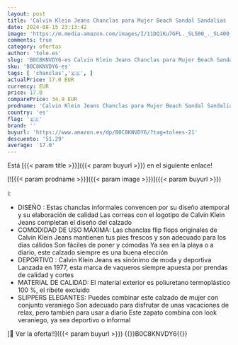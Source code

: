 ```yaml
---
layout: post
title: 'Calvin Klein Jeans Chanclas para Mujer Beach Sandal Sandalias  Blanco  White   38'
date: 2024-08-15 23:13:42
image: 'https://m.media-amazon.com/images/I/11DQiKu7GFL._SL500_._SL400_.jpg'
comments: true
category: ofertas
author: 'tole.es'
slug: 'B0C8KNVDY6-es Calvin Klein Jeans Chanclas para Mujer Beach Sandal...'
sku: 'B0C8KNVDY6-es'
tags: [ 'chanclas','🇪🇸', ]
actualPrice: 17.0 EUR
currency: EUR
price: 17.0
comparePrice: 34.9 EUR
prodname: 'Calvin Klein Jeans Chanclas para Mujer Beach Sandal Sandalias  Blanco  White   38'
country: 'es'
flag: '🇪🇸'
brand: ''
buyurl: 'https://www.amazon.es/dp/B0C8KNVDY6/?tag=tolees-21'
descuento: '51.29'
average: '17.0'
---
```


Está [{{< param title >}}]({{< param buyurl >}}) en el siguiente enlace!

[![{{< param prodname >}}]({{< param image >}})]({{< param buyurl >}})

ℹ️:

- DISEÑO : Estas chanclas informales convencen por su diseño atemporal y su elaboración de calidad Las correas con el logotipo de Calvin Klein Jeans completan el diseño del calzado
- COMODIDAD DE USO MÁXIMA: Las chanclas flip flops originales de Calvin Klein Jeans mantienen tus pies frescos y son adecuado para los días cálidos Son fáciles de poner y cómodas Ya sea en la playa o a diario, este calzado siempre es una buena elección
- DEPORTIVO : Calvin Klein Jeans es sinónimo de moda y deportiva Lanzada en 1977, esta marca de vaqueros siempre apuesta por prendas de calidad y cortes
- MATERIAL DE CALIDAD: El material exterior es poliuretano termoplástico 100 %, el ribete excluido
- SLIPPERS ELEGANTES: Puedes combinar este calzado de mujer con conjunto veraniego Son adecuado para disfrutar de unas vacaciones de relax, pero también para usar a diario Este zapato combina con look veraniego, ya sea deportivo o informal

[🛒 Ver la oferta!!]({{< param buyurl >}})
{{<world>}}B0C8KNVDY6{{</world>}}
